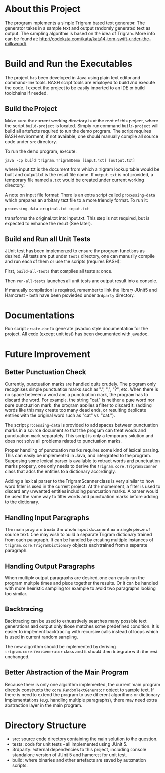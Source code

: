 About this Project
==================

The program implements a simple Trigram based text generator. The generator takes in a sample text and output randomly generated text as output. The sampling algorithm is based on the idea of Trigram. More info can be found at: http://codekata.com/kata/kata14-tom-swift-under-the-milkwood/

Build and Run the Executables
=============================

The project has been developed in Java using plain text editor and command-line tools. BASH script tools are employed to build and execute the code. I expect the project to be easily imported to an IDE or build toolchains if needed.

Build the Project
-----------------
Make sure the current working directory is at the root of this project, where the script `build-project` is located. 
Simply run command `build-project` will build all artefacts required to run the demo program. The script requires BASH environment, if not available, one should manually compile all source code under `src` directory. 

To run the demo program, execute:

`java -cp build trigram.TrigramDemo [input.txt] [output.txt]`

where input.txt is the document from which a trigram lookup table would be built and output.txt is the result file name. If `output.txt` is not provided, a temporary file named `a.txt` would be created under current working directory.

A note on input file format:
There is an extra script called `processing-data` which prepares an arbitary text file to a more friendly format. To run it:

`processing-data original.txt input.txt`

transforms the original.txt into input.txt. This step is not required, but is expected to enhance the result (See later).

Build and Run all Unit Tests
----------------------------
JUnit test has been implemented to ensure the program functions as desired. All tests are put under `tests` directory, one can manually compile and run each of them or use the scripts (requires BASH):

First, `build-all-tests` that compiles all tests at once.

Then `run-all-tests` launches all unit tests and output result into a console.

If manually compilation is required, remember to link the library JUnit5 and Hamcrest - both have been provieded under `3rdparty` directory.

Documentations
==============

Run script `create-doc` to generate javadoc style documentation for the project. All code (except unit test) has been documented with javadoc. 

Future Improvement
==================

Better Punctuation Check
------------------------
Currently, punctuation marks are handled quite crudely. The program only recognises simple punctuation marks such as ".", ",", "?", etc. When there is no space between a word and a punctuation mark, the program has to discard the word. For example, the string "cat." is neither a pure word nor pure punctuation mark, the program applies a filter to discard it. (adding words like this may create too many dead ends, or resulting deplicate entries with the original word such as "cat" vs. "cat.").

The script `processing-data` is provided to add spaces between punctuation marks in a source document so that the program can treat words and punctuation mark separately. This script is only a temporary solution and does not solve all problems related to punctuation marks.

Proper handling of punctuation marks requires some kind of lexical parsing. This can easily be implemented in Java, and intergrated to the program. Supposing some lexical parser is available to extract words and punctuation marks properly, one only needs to derive the `trigram.core.TrigramScanner` class that adds the entities to a dictionary accordingly.

Adding a lexical parser to the TrigramScanner class is very similar to how word fitler is used in the current project. At the momement, a filter is used to discard any unwanted entities including punctuation marks. A parser would be used the same way to filter words and punctuation marks before adding to the dictionary.

Handling Input Paragraphs
-------------------------
The main program treats the whole input document as a single piece of source text. One may wish to build a separate Trigram dictionary trained from each paragraph. It can be handled by creating multiple instances of `trigram.core.TrigramDictionary` objects each trained from a separate paragraph. 

Handling Output Paragraphs
--------------------------
When multiple output paragraphs are desired, one can easily run the program multiple times and piece together the results. Or it can be handled with more heuristic sampling for example to avoid two paragraphs looking too similar.

Backtracing
-----------
Backtracing can be used to exhuastively searches many possible text generations and output only those matches some predefined condition. It is easier to implement backtracing with recursive calls instead of loops which is used in current random sampling. 

The new algorithm should be implemented by deriving `trigram.core.TextGenerator` class and it should then integrate with the rest unchanged.

Better Abstraction of the Main Program
--------------------------------------

Because there is only one algorithm implemented, the current main program directly constructs the `core.RandomTextGenerator` object to sample text. If there is need to extend the program to use different algorithms or dictionary implementations (e.g. handling multiple paragraphs), there may need extra abstraction layer in the main program.

Directory Structure
===================

* src: source code directory containing the main solution to the question.
* tests: code for unit tests - all implemented using JUnit 5.
* 3rdparty: external dependencies to this project, including console standalone version of JUnit 5 and hamcrest for unit test.
* build: where binaries and other artefacts are saved by automation scripts.
